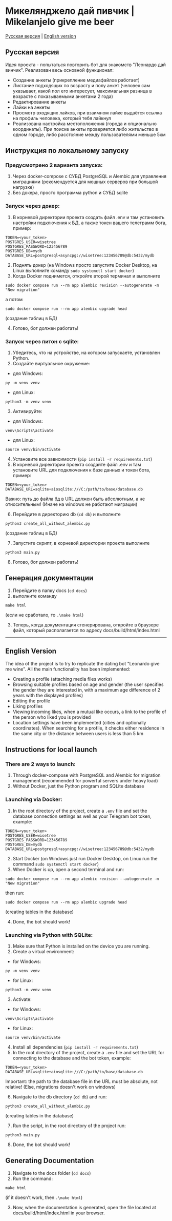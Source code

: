 # Микелянджело дай пивчик | Mikelanjelo give me beer

[Русская версия](#russian-version) | [English version](#english-version)

<a id="russian-version"></a>
## Русская версия

Идея проекта - попытаться повторить бот для знакомств "Леонардо дай винчик". Реализован весь основной функционал:
- Создание анкеты (прикрепление медиафайлов работает)
- Листание подходящих по возрасту и полу анкет (человек сам указывает, какой пол его интересует, максимальная разница в возрасте с показываемыми анкетами 2 года)
- Редактирование анкеты
- Лайки на анкеты
- Просмотр входящих лайков, при взаимном лайке выдаётся ссылка на профиль человека, который тебя лайкнул
- Реализована настройка местоположения (города и опционально координаты). При поиске анкеты проверяется либо жительство в одном городе, либо расстояние между пользователями меньше 5км

## Инструкция по локальному запуску

### Предусмотрено 2 варианта запуска:
1) Через docker-compose с СУБД PostgreSQL и Alembic для управления миграциями (рекомендуется для мощных серверов при большой нагрузке)
2) Без докера, просто программа python и СУБД sqlite

### Запуск через докер:
1) В корневой директории проекта создать файл .env и там установить настройки подключения к БД, а также токен вашего телеграмм бота, пример:
```
TOKEN=<your_token>
POSTGRES_USER=wisetree
POSTGRES_PASSWORD=123456789
POSTGRES_DB=mydb
DATABASE_URL=postgresql+asyncpg://wisetree:123456789@db:5432/mydb
```
2) Поднять докер (на Windows просто запустите Docker Desktop, на Linux выполните команду `sudo systemctl start docker`)
3) Когда Docker поднимется, откройте второй терминал и выполните
```commandline
sudo docker compose run --rm app alembic revision --autogenerate -m "New migration"
```
а потом
```commandline
sudo docker compose run --rm app alembic upgrade head
```
(создание таблиц в БД)

4) Готово, бот должен работать!

### Запуск через питон с sqlite:
1) Убедитесь, что на устройстве, на котором запускаете, установлен Python.
2) Создайте виртуальное окружение:
- для Windows:
```commandline
py -m venv venv
```
- для Linux:
```commandline
python3 -m venv venv
```
3) Активируйте:
- для Windows:
```commandline
venv\Scripts\activate
```
- для Linux:
```commandline
source venv/bin/activate
```
4) Установите все зависимости (```pip install -r requirements.txt```)
5) В корневой директории проекта создайте файл .env и там установите URL для подключения к базе данных и токен бота, пример:
```
TOKEN=<your_token>
DATABASE_URL=sqlite+aiosqlite:///C:/path/to/base/database.db
```
Важно: путь до файла бд в URL должен быть абсолютным, а не относительным!
(Иначе на windows не работают миграции)

6) Перейдите в директорию db (```cd db```) и выполните 
```commandline
python3 create_all_without_alembic.py
```
(создание таблиц в БД)

7) Запустите скрипт, в корневой директории проекта выполните 
```commandline
python3 main.py
```
8) Готово, бот должен работать!

## Генерация документации
1) Перейдите в папку docs (```cd docs```)
2) выполните команду 
```commandline
make html
```
(если не сработало, то ```.\make html```)

3) Теперь, когда документация сгенерирована, откройте в браузере файл, который располагается по адресу docs/build/html/index.html

---
<a id="english-version"></a>
## English Version

The idea of the project is to try to replicate the dating bot "Leonardo give me wine". All the main functionality has been implemented:
- Creating a profile (attaching media files works)
- Browsing suitable profiles based on age and gender (the user specifies the gender they are interested in, with a maximum age difference of 2 years with the displayed profiles)
- Editing the profile
- Liking profiles
- Viewing incoming likes, when a mutual like occurs, a link to the profile of the person who liked you is provided
- Location settings have been implemented (cities and optionally coordinates). When searching for a profile, it checks either residence in the same city or the distance between users is less than 5 km

## Instructions for local launch

### There are 2 ways to launch:
1) Through docker-compose with PostgreSQL and Alembic for migration management (recommended for powerful servers under heavy load)
2) Without Docker, just the Python program and SQLite database

### Launching via Docker:
1) In the root directory of the project, create a `.env` file and set the database connection settings as well as your Telegram bot token, example:
```
TOKEN=<your_token>
POSTGRES_USER=wisetree
POSTGRES_PASSWORD=123456789
POSTGRES_DB=mydb
DATABASE_URL=postgresql+asyncpg://wisetree:123456789@db:5432/mydb
```
2) Start Docker (on Windows just run Docker Desktop, on Linux run the command `sudo systemctl start docker`)
3) When Docker is up, open a second terminal and run:
```commandline
sudo docker compose run --rm app alembic revision --autogenerate -m "New migration"
```
then run:
```commandline
sudo docker compose run --rm app alembic upgrade head
```
(creating tables in the database)

4) Done, the bot should work!

### Launching via Python with SQLite:
1) Make sure that Python is installed on the device you are running.
2) Create a virtual environment:
- for Windows:
```commandline
py -m venv venv
```
- for Linux:
```commandline
python3 -m venv venv
```
3) Activate:
- for Windows:
```commandline
venv\Scripts\activate
```
- for Linux:
```commandline
source venv/bin/activate
```
4) Install all dependencies (```pip install -r requirements.txt```)
5) In the root directory of the project, create a `.env` file and set the URL for connecting to the database and the bot token, example:
```
TOKEN=<your_token>
DATABASE_URL=sqlite+aiosqlite:///C:/path/to/base/database.db
```
Important: the path to the database file in the URL must be absolute, not relative!
(Else, migrations doesn't work on windows)

6) Navigate to the db directory (```cd db```) and run:
```commandline
python3 create_all_without_alembic.py
```
(creating tables in the database)

7) Run the script, in the root directory of the project run:
```commandline
python3 main.py
```
8) Done, the bot should work!

## Generating Documentation
1) Navigate to the docs folder (```cd docs```)
2) Run the command:
```commandline
make html
```
(if it doesn't work, then ```.\make html```)

3) Now, when the documentation is generated, open the file located at docs/build/html/index.html in your browser.